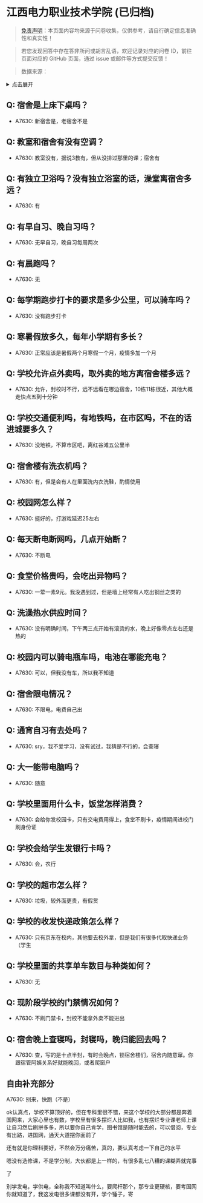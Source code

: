# 江西电力职业技术学院 (已归档)

> [免责声明](https://colleges.chat/#_3)：本页面内容均来源于问卷收集，仅供参考，请自行确定信息准确性和真实性！

> 若您发现回答中存在答非所问或胡言乱语，欢迎记录对应的问卷 ID，前往页面对应的 GitHub 页面，通过 issue 或邮件等方式提交反馈！

> 数据来源：

<details><summary>点击展开</summary>
<ul>
<li>A7630: 匿名 (2022 年 06 月)</li>
</ul>
</details>

## Q: 宿舍是上床下桌吗？

- A7630: 新宿舍是，老宿舍不是

## Q: 教室和宿舍有没有空调？

- A7630: 教室没有，据说3教有，但从没排过那里的课；宿舍有

## Q: 有独立卫浴吗？没有独立浴室的话，澡堂离宿舍多远？

- A7630: 有

## Q: 有早自习、晚自习吗？

- A7630: 无早自习，晚自习每周两次

## Q: 有晨跑吗？

- A7630: 无

## Q: 每学期跑步打卡的要求是多少公里，可以骑车吗？

- A7630: 没有跑步打卡

## Q: 寒暑假放多久，每年小学期有多长？

- A7630: 正常应该是暑假两个月寒假一个月，疫情多加一个月

## Q: 学校允许点外卖吗，取外卖的地方离宿舍楼多远？

- A7630: 允许，封校时不行，远不远看在哪边宿舍，10栋11栋很近，其他大概走快点五到十分钟

## Q: 学校交通便利吗，有地铁吗，在市区吗，不在的话进城要多久？

- A7630: 没地铁，不算市区吧，离红谷滩五公里半

## Q: 宿舍楼有洗衣机吗？

- A7630: 有，但是会有人在里面洗内衣洗鞋，酌情使用

## Q: 校园网怎么样？

- A7630: 挺好的，打游戏延迟25左右

## Q: 每天断电断网吗，几点开始断？

- A7630: 不断电

## Q: 食堂价格贵吗，会吃出异物吗？

- A7630: 一荤一素9元。我没遇到过，但是墙上经常有人吃出钢丝之类的

## Q: 洗澡热水供应时间？

- A7630: 没有明确时间，下午两三点开始有滚烫的水，晚上好像零点左右还是热的

## Q: 校园内可以骑电瓶车吗，电池在哪能充电？

- A7630: 可以，但我没有车，所以我不知道

## Q: 宿舍限电情况？

- A7630: 不限电，电费自己出

## Q: 通宵自习有去处吗？

- A7630: sry，我不爱学习，没有试过，我猜是不行的，会查寝

## Q: 大一能带电脑吗？

- A7630: 随意

## Q: 学校里面用什么卡，饭堂怎样消费？

- A7630: 会给你发校园卡，只有交电费用得上，食堂不刷卡，疫情期间进校门刷身份证

## Q: 学校会给学生发银行卡吗？

- A7630: 会，农行

## Q: 学校的超市怎么样？

- A7630: 垃圾，较外面更贵，有假货

## Q: 学校的收发快递政策怎么样？

- A7630: 只有京东在校内，其他要去校外拿，但是我们有很多代取快递业务（学生

## Q: 学校里面的共享单车数目与种类如何？

- A7630: 无

## Q: 现阶段学校的门禁情况如何？

- A7630: 不刷门禁卡，封校不能拿外卖不能进出

## Q: 宿舍晚上查寝吗，封寝吗，晚归能回去吗？

- A7630: 查，写的是十点半封，有时会晚点，锁宿舍楼们，宿舍内随意窜。你跟宿管阿姨关系好就能晚回，或者爬窗户

## 自由补充部分

A7630: 别来，快跑（不是）

ok认真点，学校不算顶好的，但在专科里很不错，来这个学校的大部分都是奔着国网来，大家心里也有数，学校里有很多摆烂人比如我，也有摆烂专业课老师上课让自习然后刷拼多多，所以要你自己肯学，图书馆是随时能去的，可以借阅，专业有出路，进国网，通天大道摆你面前了

还有就是你理科要好，不然会万分痛苦，真的，要认真考虑一下自己的水平

嗯没有选修课，不是学分制，大伙都是上一样的，有很多乱七八糟的课糊弄就完事

了

别学发电，学供电，全称我不知道叫什么，要爬杆那个，那专业更硬核，要考国网你就知道了，我这发电很多课都没有开，学个锤子，寄